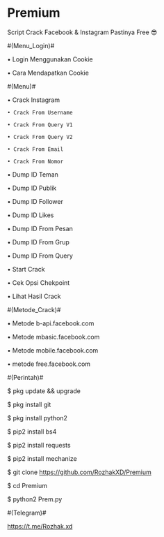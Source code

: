 # Premium

Script Crack Facebook & Instagram Pastinya Free 😎

#(Menu_Login)#

• Login Menggunakan Cookie

• Cara Mendapatkan Cookie

#(Menu)#

• Crack Instagram

    • Crack From Username

    • Crack From Query V1

    • Crack From Query V2

    • Crack From Email

    • Crack From Nomor

• Dump ID Teman

• Dump ID Publik

• Dump ID Follower

• Dump ID Likes

• Dump ID From Pesan

• Dump ID From Grup

• Dump ID From Query

• Start Crack

• Cek Opsi Chekpoint

• Lihat Hasil Crack

#(Metode_Crack)#

• Metode b-api.facebook.com

• Metode mbasic.facebook.com

• Metode mobile.facebook.com

• metode free.facebook.com

#(Perintah)#

$ pkg update && upgrade

$ pkg install git

$ pkg install python2

$ pip2 install bs4

$ pip2 install requests

$ pip2 install mechanize

$ git clone https://github.com/RozhakXD/Premium

$ cd Premium

$ python2 Prem.py

#(Telegram)#

https://t.me/Rozhak.xd
